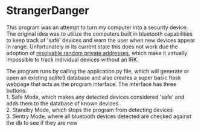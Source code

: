 # StrangerDanger

This program was an attempt to turn my computer into a security device. The original idea was to utilize the computers built in bluetooth capabilities to keep track of 'safe' devices and warn the user when new devices appear in range. Unfortunately in its current state this does not work due the adoption of [resolvable random private addresses](https://www.novelbits.io/bluetooth-address-privacy-ble/), which make it virtually impossible to track individual devices without an IRK. 

The program runs by calling the application.py file, which will generate or open an existing sqlite3 database and also creates a super basic flask webpage that acts as the program interface. The interface has three buttons:\
        1. Safe Mode, which makes any detected devices considered 'safe' and adds them to the database of known devices\
        2. Standby Mode, which stops the program from detecting devices\
        3. Sentry Mode, where all bluetooth devices detected are checked against the db to see if they are new
      
